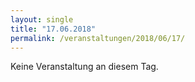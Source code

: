 ```yaml
---
layout: single
title: "17.06.2018"
permalink: /veranstaltungen/2018/06/17/
---
```


Keine Veranstaltung an diesem Tag.
